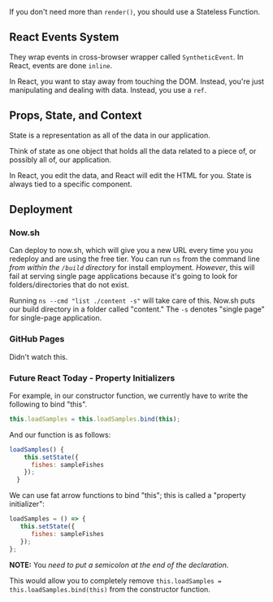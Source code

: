 If you don't need more than `render()`, you should use a Stateless Function.

## React Events System

They wrap events in cross-browser wrapper called `SyntheticEvent`. In React, events are done `inline`.

In React, you want to stay away from touching the DOM. Instead, you're just manipulating and dealing with data. Instead, you use a `ref`.

## Props, State, and Context

State is a representation as all of the data in our application.

Think of state as one object that holds all the data related to a piece of, or possibly all of, our application.

In React, you edit the data, and React will edit the HTML for you. State is always tied to a specific component.

## Deployment

### Now.sh

Can deploy to now.sh, which will give you a new URL every time you you redeploy and are using the free tier. You can run `ns` from the command line *from within the `/build` directory* for install employment. *However*, this will fail at serving single page applications because it's going to look for folders/directories that do not exist.

Running `ns --cmd "list ./content -s"` will take care of this. Now.sh puts our build directory in a folder called "content." The `-s` denotes "single page" for single-page application.

### GitHub Pages

Didn't watch this.

### Future React Today - Property Initializers

For example, in our constructor function, we currently have to write the following to bind "this".

```javascript
this.loadSamples = this.loadSamples.bind(this);
```

And our function is as follows:

```javascript
loadSamples() {
    this.setState({
      fishes: sampleFishes
    });
  }
```

We can use fat arrow functions to bind "this"; this is called a "property initializer":

```js
loadSamples = () => {
   this.setState({
      fishes: sampleFishes
   });
};
```

**NOTE:** You *need to put a semicolon at the end of the declaration.*

This would allow you to completely remove `this.loadSamples = this.loadSamples.bind(this)` from the constructor function.

